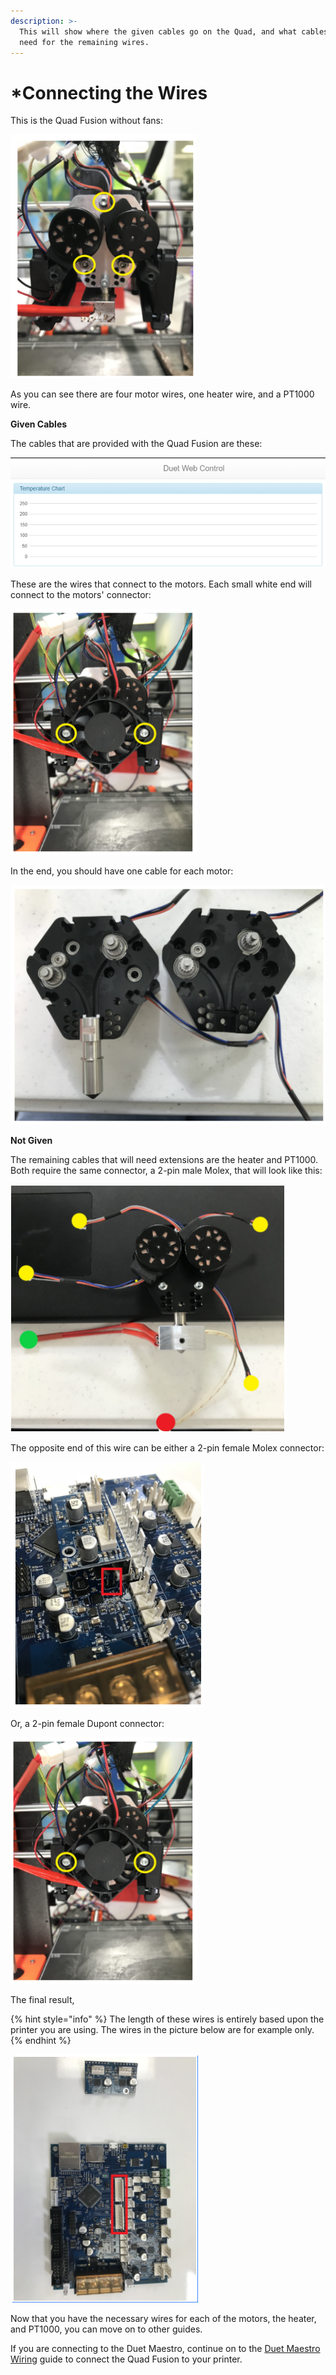 ```yaml
---
description: >-
  This will show where the given cables go on the Quad, and what cables you will
  need for the remaining wires.
---
```


# \*Connecting the Wires

This is the Quad Fusion without fans:

![](../.gitbook/assets/image%20%2834%29.png)

As you can see there are four motor wires, one heater wire, and a PT1000 wire.

**Given Cables** 

The cables that are provided with the Quad Fusion are these:

![](../.gitbook/assets/image%20%287%29.png)

These are the wires that connect to the motors. Each small white end will connect to the motors' connector:

![](../.gitbook/assets/image%20%2811%29.png)

In the end, you should have one cable for each motor:

![](../.gitbook/assets/image%20%2825%29.png)

**Not Given** 

The remaining cables that will need extensions are the heater and PT1000. Both require the same connector, a 2-pin male Molex, that will look like this:

![](../.gitbook/assets/image%20%282%29.png)

The opposite end of this wire can be either a 2-pin female Molex connector:

![](../.gitbook/assets/image%20%2818%29.png)

Or, a 2-pin female Dupont connector:

![](../.gitbook/assets/image%20%2813%29.png)

The final result,

{% hint style="info" %}
The length of these wires is entirely based upon the printer you are using. The wires in the picture below are for example only.
{% endhint %}

![](../.gitbook/assets/image%20%2829%29.png)

Now that you have the necessary wires for each of the motors, the heater, and PT1000, you can move on to other guides. 

If you are connecting to the Duet Maestro, continue on to the [Duet Maestro Wiring](../electrical-guides/duet-maestro-wiring.md) guide to connect the Quad Fusion to your printer.

